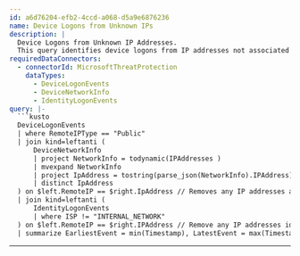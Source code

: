 ```yaml
---
id: a6d76204-efb2-4ccd-a068-d5a9e6876236
name: Device Logons from Unknown IPs
description: |
  Device Logons from Unknown IP Addresses.
  This query identifies device logons from IP addresses not associated with any machine in Defender ATP.
requiredDataConnectors:
  - connectorId: MicrosoftThreatProtection
    dataTypes:
      - DeviceLogonEvents
      - DeviceNetworkInfo
      - IdentityLogonEvents
query: |-
  ```kusto
  DeviceLogonEvents
  | where RemoteIPType == "Public"
  | join kind=leftanti (
      DeviceNetworkInfo
      | project NetworkInfo = todynamic(IPAddresses )
      | mvexpand NetworkInfo
      | project IpAddress = tostring(parse_json(NetworkInfo).IPAddress)
      | distinct IpAddress
  ) on $left.RemoteIP == $right.IpAddress // Removes any IP addresses assigned to a device
  | join kind=leftanti (
      IdentityLogonEvents
      | where ISP != "INTERNAL_NETWORK"
  ) on $left.RemoteIP == $right.IPAddress // Remove any IP addresses identified as internal by Microsoft Cloud App Security
  | summarize EarliestEvent = min(Timestamp), LatestEvent = max(Timestamp), Instances = count(), DistinctMachines = dcount(DeviceId) by AccountDomain, AccountName, LogonType, RemoteIP, ActionType
  ```
---
```



